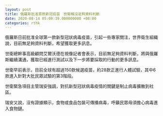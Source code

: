 ```yaml
---
layout: post
title: 俄羅斯批准首款新冠疫苗　世衛稱沒足夠資料判斷
date: 2020-08-14 05:09:39.000000000 +08:00
categories: rthk
---
```


俄羅斯日前批准全球第一款新型冠狀病毒疫苗，引起一些專家關注，世界衛生組織說，目前無足夠資料判斷，希望獲取更多訊息。

世衛總幹事高級顧問艾爾沃德在視像記者會表示，目前無足夠資料判斷，將與俄羅斯繼續溝通，獲取已經進行測試以及下一步將要採取的行動的更多訊息。

世衛早前表示，目前全球有超過150款候選疫苗，約28款正進行人體試驗，其中6款進入針對大批民眾試驗的第3階段。

世衛緊急項目主管瑞安強調，對抗新型冠狀病毒疫情的關鍵是制止病毒擴散到社區。

瑞安又說，沒有證據顯示，食物或食品包裝可傳播病毒，呼籲民眾毋須擔心病毒進入食物鏈。
